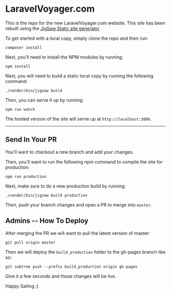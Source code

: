 # LaravelVoyager.com

This is the repo for the new LaravelVoyager.com website. This site has been rebuilt using the [JigSaw Static site generator](https://jigsaw.tighten.co/)

To get started with a local copy, simply clone the repo and then run:

```
composer install
```

Next, you'll need to install the NPM modules by running:

```
npm install
```

Next, you will need to build a static local copy by running the following command:

```
./vendor/bin/jigsaw build
```

Then, you can serve it up by running:

```
npm run watch
```

The hosted version of the site will serve up at `http://localhost:3000`.

---

## Send In Your PR

You'll want to checkout a new branch and add your changes.

Then, you'll want to run the following npm command to compile the site for production:

```
npm run production
```

Next, make sure to do a new production build by running:

```
./vendor/bin/jigsaw build production
```

Then, push your branch changes and open a PR to merge into `master`.

## Admins -- How To Deploy

After merging the PR we will want to pull the latest version of master:

```
git pull origin master
```

Then we will deploy the `build_production` folder to the gh-pages branch like so:

```
git subtree push --prefix build_production origin gh-pages
```

Give it a few seconds and those changes will be live.

Happy Sailing ;)
